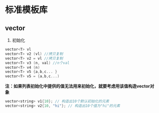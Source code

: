 # 标准模板库
## vector
1. 初始化
```C
vector<T> vl
vector<T> v2 (vl) //拷贝复制
vector<T> v2 = vl //拷贝复制
vector<T> v3 (n, val) //n个val
vector<T> v4 (n)
vector<T> v5 {a,b,c... }
vector<T> v5 = {a,b,c...)
```
**注：如果列表初始化中提供的值无法用来初始化，就要考虑用该值构造vector对象**
```C
vector<string> v1{10}; // 构造出10个默认初始化的元素
vector<string> v2{10, "hi"}; // 构造出10个值为"hi"的元素
```